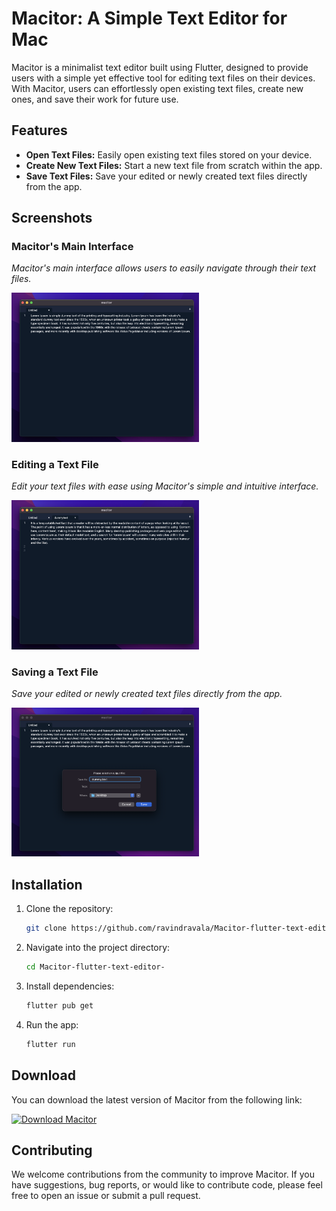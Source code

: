# Macitor: A Simple Text Editor for Mac

Macitor is a minimalist text editor built using Flutter, designed to provide users with a simple yet effective tool for editing text files on their devices. With Macitor, users can effortlessly open existing text files, create new ones, and save their work for future use.

## Features

- **Open Text Files:** Easily open existing text files stored on your device.
- **Create New Text Files:** Start a new text file from scratch within the app.
- **Save Text Files:** Save your edited or newly created text files directly from the app.

## Screenshots

### Macitor's Main Interface
*Macitor's main interface allows users to easily navigate through their text files.*

<img src="https://github.com/ravindravala/Macitor-flutter-text-editor-/blob/main/screenshots/1.png" alt="Screenshot 1" width="300">

### Editing a Text File
*Edit your text files with ease using Macitor's simple and intuitive interface.*

<img src="https://github.com/ravindravala/Macitor-flutter-text-editor-/blob/main/screenshots/2.png" alt="Screenshot 2" width="300">

### Saving a Text File
*Save your edited or newly created text files directly from the app.*

<img src="https://github.com/ravindravala/Macitor-flutter-text-editor-/blob/main/screenshots/3.png" alt="Screenshot 3" width="300">

## Installation

1. Clone the repository:

    ```bash
    git clone https://github.com/ravindravala/Macitor-flutter-text-editor-.git
    ```

2. Navigate into the project directory:

    ```bash
    cd Macitor-flutter-text-editor-
    ```

3. Install dependencies:

    ```bash
    flutter pub get
    ```

4. Run the app:

    ```bash
    flutter run
    ```

## Download

You can download the latest version of Macitor from the following link:

[![Download Macitor](https://img.shields.io/badge/Download-Macitor-blue.svg)](https://github.com/ravindravala/Macitor-flutter-text-editor-/releases/latest)

## Contributing

We welcome contributions from the community to improve Macitor. If you have suggestions, bug reports, or would like to contribute code, please feel free to open an issue or submit a pull request.
